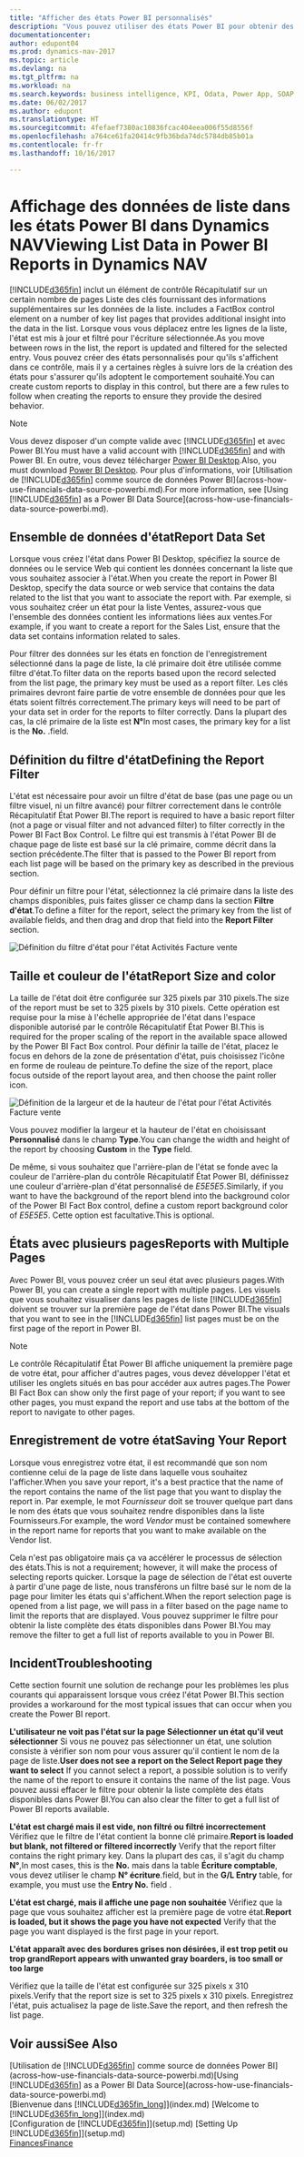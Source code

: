 ```yaml
---
title: "Afficher des états Power BI personnalisés"
description: "Vous pouvez utiliser des états Power BI pour obtenir des informations supplémentaires sur les données dans les listes dans Dynamics NAV."
documentationcenter: 
author: edupont04
ms.prod: dynamics-nav-2017
ms.topic: article
ms.devlang: na
ms.tgt_pltfrm: na
ms.workload: na
ms.search.keywords: business intelligence, KPI, Odata, Power App, SOAP, analysis
ms.date: 06/02/2017
ms.author: edupont
ms.translationtype: HT
ms.sourcegitcommit: 4fefaef7380ac10836fcac404eea006f55d8556f
ms.openlocfilehash: a764ce61fa20414c9fb36bda74dc5784db85b01a
ms.contentlocale: fr-fr
ms.lasthandoff: 10/16/2017

---
```

# <a name="viewing-list-data-in-power-bi-reports-in-dynamics-nav"></a><span data-ttu-id="be3ee-103">Affichage des données de liste dans les états Power BI dans Dynamics NAV</span><span class="sxs-lookup"><span data-stu-id="be3ee-103">Viewing List Data in Power BI Reports in Dynamics NAV</span></span>
[!INCLUDE[d365fin](includes/d365fin_md.md)]<span data-ttu-id="be3ee-104"> inclut un élément de contrôle Récapitulatif sur un certain nombre de pages Liste des clés fournissant des informations supplémentaires sur les données de la liste.</span><span class="sxs-lookup"><span data-stu-id="be3ee-104"> includes a FactBox control element on a number of key list pages that provides additional insight into the data in the list.</span></span> <span data-ttu-id="be3ee-105">Lorsque vous vous déplacez entre les lignes de la liste, l'état est mis à jour et filtré pour l'écriture sélectionnée.</span><span class="sxs-lookup"><span data-stu-id="be3ee-105">As you move between rows in the list, the report is updated and filtered for the selected entry.</span></span> <span data-ttu-id="be3ee-106">Vous pouvez créer des états personnalisés pour qu'ils s'affichent dans ce contrôle, mais il y a certaines règles à suivre lors de la création des états pour s'assurer qu'ils adoptent le comportement souhaité.</span><span class="sxs-lookup"><span data-stu-id="be3ee-106">You can create custom reports to display in this control, but there are a few rules to follow when creating the reports to ensure they provide the desired behavior.</span></span>  

> [!NOTE]  
>   <span data-ttu-id="be3ee-107">Vous devez disposer d'un compte valide avec [!INCLUDE[d365fin](includes/d365fin_md.md)] et avec Power BI.</span><span class="sxs-lookup"><span data-stu-id="be3ee-107">You must have a valid account with [!INCLUDE[d365fin](includes/d365fin_md.md)] and with Power BI.</span></span> <span data-ttu-id="be3ee-108">En outre, vous devez télécharger [Power BI Desktop](https://powerbi.microsoft.com/en-us/desktop/).</span><span class="sxs-lookup"><span data-stu-id="be3ee-108">Also, you must download [Power BI Desktop](https://powerbi.microsoft.com/en-us/desktop/).</span></span> <span data-ttu-id="be3ee-109">Pour plus d'informations, voir [Utilisation de [!INCLUDE[d365fin](includes/d365fin_md.md)] comme source de données Power BI](across-how-use-financials-data-source-powerbi.md).</span><span class="sxs-lookup"><span data-stu-id="be3ee-109">For more information, see [Using [!INCLUDE[d365fin](includes/d365fin_md.md)] as a Power BI Data Source](across-how-use-financials-data-source-powerbi.md).</span></span>  

## <a name="report-data-set"></a><span data-ttu-id="be3ee-110">Ensemble de données d'état</span><span class="sxs-lookup"><span data-stu-id="be3ee-110">Report Data Set</span></span>
<span data-ttu-id="be3ee-111">Lorsque vous créez l'état dans Power BI Desktop, spécifiez la source de données ou le service Web qui contient les données concernant la liste que vous souhaitez associer à l'état.</span><span class="sxs-lookup"><span data-stu-id="be3ee-111">When you create the report in Power BI Desktop, specify the data source or web service that contains the data related to the list that you want to associate the report with.</span></span> <span data-ttu-id="be3ee-112">Par exemple, si vous souhaitez créer un état pour la liste Ventes, assurez-vous que l'ensemble des données contient les informations liées aux ventes.</span><span class="sxs-lookup"><span data-stu-id="be3ee-112">For example, if you want to create a report for the Sales List, ensure that the data set contains information related to sales.</span></span>  

<span data-ttu-id="be3ee-113">Pour filtrer des données sur les états en fonction de l'enregistrement sélectionné dans la page de liste, la clé primaire doit être utilisée comme filtre d'état.</span><span class="sxs-lookup"><span data-stu-id="be3ee-113">To filter data on the reports based upon the record selected from the list page, the primary key must be used as a report filter.</span></span> <span data-ttu-id="be3ee-114">Les clés primaires devront faire partie de votre ensemble de données pour que les états soient filtrés correctement.</span><span class="sxs-lookup"><span data-stu-id="be3ee-114">The primary keys will need to be part of your data set in order for the reports to filter correctly.</span></span> <span data-ttu-id="be3ee-115">Dans la plupart des cas, la clé primaire de la liste est **N°**</span><span class="sxs-lookup"><span data-stu-id="be3ee-115">In most cases, the primary key for a list is the **No.**</span></span> <span data-ttu-id="be3ee-116">.</span><span class="sxs-lookup"><span data-stu-id="be3ee-116">field.</span></span>  

## <a name="defining-the-report-filter"></a><span data-ttu-id="be3ee-117">Définition du filtre d'état</span><span class="sxs-lookup"><span data-stu-id="be3ee-117">Defining the Report Filter</span></span>
<span data-ttu-id="be3ee-118">L'état est nécessaire pour avoir un filtre d'état de base (pas une page ou un filtre visuel, ni un filtre avancé) pour filtrer correctement dans le contrôle Récapitulatif État Power BI.</span><span class="sxs-lookup"><span data-stu-id="be3ee-118">The report is required to have a basic report filter (not a page or visual filter and not advanced filter) to filter correctly in the Power BI Fact Box Control.</span></span> <span data-ttu-id="be3ee-119">Le filtre qui est transmis à l'état Power BI de chaque page de liste est basé sur la clé primaire, comme décrit dans la section précédente.</span><span class="sxs-lookup"><span data-stu-id="be3ee-119">The filter that is passed to the Power BI report from each list page will be based on the primary key as described in the previous section.</span></span>  

<span data-ttu-id="be3ee-120">Pour définir un filtre pour l'état, sélectionnez la clé primaire dans la liste des champs disponibles, puis faites glisser ce champ dans la section **Filtre d'état**.</span><span class="sxs-lookup"><span data-stu-id="be3ee-120">To define a filter for the report, select the primary key from the list of available fields, and then drag and drop that field into the **Report Filter** section.</span></span>  

![Définition du filtre d'état pour l'état Activités Facture vente](./media/across-how-use-powerbi-reports-factbox/financials-powerbi-report-filter.png)

## <a name="report-size-and-color"></a><span data-ttu-id="be3ee-122">Taille et couleur de l'état</span><span class="sxs-lookup"><span data-stu-id="be3ee-122">Report Size and color</span></span>
<span data-ttu-id="be3ee-123">La taille de l'état doit être configurée sur 325 pixels par 310 pixels.</span><span class="sxs-lookup"><span data-stu-id="be3ee-123">The size of the report must be set to 325 pixels by 310 pixels.</span></span> <span data-ttu-id="be3ee-124">Cette opération est requise pour la mise à l'échelle appropriée de l'état dans l'espace disponible autorisé par le contrôle Récapitulatif État Power BI.</span><span class="sxs-lookup"><span data-stu-id="be3ee-124">This is required for the proper scaling of the report in the available space allowed by the Power BI Fact Box control.</span></span> <span data-ttu-id="be3ee-125">Pour définir la taille de l'état, placez le focus en dehors de la zone de présentation d'état, puis choisissez l'icône en forme de rouleau de peinture.</span><span class="sxs-lookup"><span data-stu-id="be3ee-125">To define the size of the report, place focus outside of the report layout area, and then choose the paint roller icon.</span></span>

![Définition de la largeur et de la hauteur de l'état pour l'état Activités Facture vente](./media/across-how-use-powerbi-reports-factbox/financials-powerbi-report-sizing.png)

<span data-ttu-id="be3ee-127">Vous pouvez modifier la largeur et la hauteur de l'état en choisissant **Personnalisé** dans le champ **Type**.</span><span class="sxs-lookup"><span data-stu-id="be3ee-127">You can change the width and height of the report by choosing **Custom** in the **Type** field.</span></span>

<span data-ttu-id="be3ee-128">De même, si vous souhaitez que l'arrière-plan de l'état se fonde avec la couleur de l'arrière-plan du contrôle Récapitulatif État Power BI, définissez une couleur d'arrière-plan d'état personnalisé de *E5E5E5*.</span><span class="sxs-lookup"><span data-stu-id="be3ee-128">Similarly, if you want to have the background of the report blend into the background color of the Power BI Fact Box control, define a custom report background color of *E5E5E5*.</span></span> <span data-ttu-id="be3ee-129">Cette option est facultative.</span><span class="sxs-lookup"><span data-stu-id="be3ee-129">This is optional.</span></span>  

## <a name="reports-with-multiple-pages"></a><span data-ttu-id="be3ee-130">États avec plusieurs pages</span><span class="sxs-lookup"><span data-stu-id="be3ee-130">Reports with Multiple Pages</span></span>
<span data-ttu-id="be3ee-131">Avec Power BI, vous pouvez créer un seul état avec plusieurs pages.</span><span class="sxs-lookup"><span data-stu-id="be3ee-131">With Power BI, you can create a single report with multiple pages.</span></span> <span data-ttu-id="be3ee-132">Les visuels que vous souhaitez visualiser dans les pages de liste [!INCLUDE[d365fin](includes/d365fin_md.md)] doivent se trouver sur la première page de l'état dans Power BI.</span><span class="sxs-lookup"><span data-stu-id="be3ee-132">The visuals that you want to see in the [!INCLUDE[d365fin](includes/d365fin_md.md)] list pages must be on the first page of the report in Power BI.</span></span>  

> [!NOTE]  
>  <span data-ttu-id="be3ee-133">Le contrôle Récapitulatif État Power BI affiche uniquement la première page de votre état, pour afficher d'autres pages, vous devez développer l'état et utiliser les onglets situés en bas pour accéder aux autres pages.</span><span class="sxs-lookup"><span data-stu-id="be3ee-133">The Power BI Fact Box can show only the first page of your report; if you want to see other pages, you must expand the report and use tabs at the bottom of the report to navigate to other pages.</span></span>  

## <a name="saving-your-report"></a><span data-ttu-id="be3ee-134">Enregistrement de votre état</span><span class="sxs-lookup"><span data-stu-id="be3ee-134">Saving Your Report</span></span>

<span data-ttu-id="be3ee-135">Lorsque vous enregistrez votre état, il est recommandé que son nom contienne celui de la page de liste dans laquelle vous souhaitez l'afficher.</span><span class="sxs-lookup"><span data-stu-id="be3ee-135">When you save your report, it's a best practice that the name of the report contains the name of the list page that you want to display the report in.</span></span> <span data-ttu-id="be3ee-136">Par exemple, le mot *Fournisseur* doit se trouver quelque part dans le nom des états que vous souhaitez rendre disponibles dans la liste Fournisseurs.</span><span class="sxs-lookup"><span data-stu-id="be3ee-136">For example, the word *Vendor* must be contained somewhere in the report name for reports that you want to make available on the Vendor list.</span></span>  

<span data-ttu-id="be3ee-137">Cela n'est pas obligatoire mais ça va accélérer le processus de sélection des états.</span><span class="sxs-lookup"><span data-stu-id="be3ee-137">This is not a requirement; however, it will make the process of selecting reports quicker.</span></span> <span data-ttu-id="be3ee-138">Lorsque la page de sélection de l'état est ouverte à partir d'une page de liste, nous transférons un filtre basé sur le nom de la page pour limiter les états qui s'affichent.</span><span class="sxs-lookup"><span data-stu-id="be3ee-138">When the report selection page is opened from a list page, we will pass in a filter based on the page name to limit the reports that are displayed.</span></span>  <span data-ttu-id="be3ee-139">Vous pouvez supprimer le filtre pour obtenir la liste complète des états disponibles dans Power BI.</span><span class="sxs-lookup"><span data-stu-id="be3ee-139">You may remove the filter to get a full list of reports available to you in Power BI.</span></span>  

## <a name="troubleshooting"></a><span data-ttu-id="be3ee-140">Incident</span><span class="sxs-lookup"><span data-stu-id="be3ee-140">Troubleshooting</span></span>
<span data-ttu-id="be3ee-141">Cette section fournit une solution de rechange pour les problèmes les plus courants qui apparaissent lorsque vous créez l'état Power BI.</span><span class="sxs-lookup"><span data-stu-id="be3ee-141">This section provides a workaround for the most typical issues that can occur when you create the Power BI report.</span></span>  

<span data-ttu-id="be3ee-142">**L'utilisateur ne voit pas l'état sur la page Sélectionner un état qu'il veut sélectionner** Si vous ne pouvez pas sélectionner un état, une solution consiste à vérifier son nom pour vous assurer qu'il contient le nom de la page de liste.</span><span class="sxs-lookup"><span data-stu-id="be3ee-142">**User does not see a report on the Select Report page they want to select** If you cannot select a report, a possible solution is to verify the name of the report to ensure it contains the name of the list page.</span></span> <span data-ttu-id="be3ee-143">Vous pouvez aussi effacer le filtre pour obtenir la liste complète des états disponibles dans Power BI.</span><span class="sxs-lookup"><span data-stu-id="be3ee-143">You can also clear the filter to get a full list of Power BI reports available.</span></span>  

<span data-ttu-id="be3ee-144">**L'état est chargé mais il est vide, non filtré ou filtré incorrectement** Vérifiez que le filtre de l'état contient la bonne clé primaire.</span><span class="sxs-lookup"><span data-stu-id="be3ee-144">**Report is loaded but blank, not filtered or filtered incorrectly** Verify that the report filter contains the right primary key.</span></span> <span data-ttu-id="be3ee-145">Dans la plupart des cas, il s'agit du champ **N°**,</span><span class="sxs-lookup"><span data-stu-id="be3ee-145">In most cases, this is the **No.**</span></span> <span data-ttu-id="be3ee-146">mais dans la table **Écriture comptable**, vous devez utiliser le champ **N° écriture**.</span><span class="sxs-lookup"><span data-stu-id="be3ee-146">field, but in the **G/L Entry** table, for example, you must use the **Entry No.** field  .</span></span>

<span data-ttu-id="be3ee-147">**L'état est chargé, mais il affiche une page non souhaitée** Vérifiez que la page que vous souhaitez afficher est la première page de votre état.</span><span class="sxs-lookup"><span data-stu-id="be3ee-147">**Report is loaded, but it shows the page you have not expected** Verify that the page you want displayed is the first page in your report.</span></span>  

<span data-ttu-id="be3ee-148">**L'état apparaît avec des bordures grises non désirées, il est trop petit ou trop grand**</span><span class="sxs-lookup"><span data-stu-id="be3ee-148">**Report appears with unwanted gray boarders, is too small or too large**</span></span>

<span data-ttu-id="be3ee-149">Vérifiez que la taille de l'état est configurée sur 325 pixels x 310 pixels.</span><span class="sxs-lookup"><span data-stu-id="be3ee-149">Verify that the report size is set to 325 pixels x 310 pixels.</span></span> <span data-ttu-id="be3ee-150">Enregistrez l'état, puis actualisez la page de liste.</span><span class="sxs-lookup"><span data-stu-id="be3ee-150">Save the report, and then refresh the list page.</span></span>  

## <a name="see-also"></a><span data-ttu-id="be3ee-151">Voir aussi</span><span class="sxs-lookup"><span data-stu-id="be3ee-151">See Also</span></span>
<span data-ttu-id="be3ee-152">[Utilisation de [!INCLUDE[d365fin](includes/d365fin_md.md)] comme source de données Power BI](across-how-use-financials-data-source-powerbi.md)</span><span class="sxs-lookup"><span data-stu-id="be3ee-152">[Using [!INCLUDE[d365fin](includes/d365fin_md.md)] as a Power BI Data Source](across-how-use-financials-data-source-powerbi.md)</span></span>  
<span data-ttu-id="be3ee-153">[Bienvenue dans [!INCLUDE[d365fin_long](includes/d365fin_long_md.md)]](index.md)  </span><span class="sxs-lookup"><span data-stu-id="be3ee-153">[Welcome to [!INCLUDE[d365fin_long](includes/d365fin_long_md.md)]](index.md)  </span></span>  
<span data-ttu-id="be3ee-154">[Configuration de [!INCLUDE[d365fin](includes/d365fin_md.md)]](setup.md)  </span><span class="sxs-lookup"><span data-stu-id="be3ee-154">[Setting Up [!INCLUDE[d365fin](includes/d365fin_md.md)]](setup.md)  </span></span>  
[<span data-ttu-id="be3ee-155">Finances</span><span class="sxs-lookup"><span data-stu-id="be3ee-155">Finance</span></span>](finance.md)  

